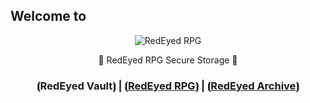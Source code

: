 ## Welcome to

<p align="center"><img src="https://aever.net/images/brand/banner/RedEyedRPG-960-Red.png" alt="RedEyed RPG" /></p>

<p align="center">🔐 RedEyed RPG Secure Storage 🔐</p>
<h3 align="center">⦗RedEyed Vault⦘ | ⦗<a href="https://github.com/RedEyed-RPG">RedEyed RPG</a>⦘ | ⦗<a href="https://github.com/RedEyed-Archive">RedEyed Archive</a>⦘</h3>

<!--

**Here are some ideas to get you started:**

🙋‍♀️ A short introduction - what is your organization all about?
🌈 Contribution guidelines - how can the community get involved?
👩‍💻 Useful resources - where can the community find your docs? Is there anything else the community should know?
🍿 Fun facts - what does your team eat for breakfast?
🧙 Remember, you can do mighty things with the power of [Markdown](https://docs.github.com/github/writing-on-github/getting-started-with-writing-and-formatting-on-github/basic-writing-and-formatting-syntax)
-->
